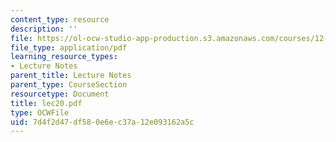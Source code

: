 ```yaml
---
content_type: resource
description: ''
file: https://ol-ocw-studio-app-production.s3.amazonaws.com/courses/12-950-atmospheric-and-oceanic-modeling-spring-2004/7d4f2d47df580e6ec37a12e093162a5c_lec20.pdf
file_type: application/pdf
learning_resource_types:
- Lecture Notes
parent_title: Lecture Notes
parent_type: CourseSection
resourcetype: Document
title: lec20.pdf
type: OCWFile
uid: 7d4f2d47-df58-0e6e-c37a-12e093162a5c
---
```

